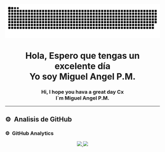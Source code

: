 <a name="readme-top"></a>
<img src="https://github.com/1999AZZAR/1999AZZAR/blob/main/resources/img/grid-snake.svg" alt="snake"/>
<h1 align="center"> Hola, Espero que tengas un excelente día <br/> Yo soy Miguel Angel P.M. </h1>
<h3 align="center"> Hi, I hope you hava a great day Cx <br/> I`m Miguel Angel P.M. </h3>

<hr/>

## ⚙️ &nbsp;Analisis de GitHub
### ⚙️ &nbsp;GitHub Analytics

<p align="center">
<a href="https://github.com/AngelPM9506&">
  <img height="180em" src="https://github-readme-stats-eight-theta.vercel.app/api?username=AngelPM9506&show_icons=true&theme=merko&include_all_commits=true&count_private=true"/>
  <img height="180em" src="https://github-readme-stats-eight-theta.vercel.app/api/top-langs/?username=AngelPM9506&layout=compact&langs_count=8&theme=merko"/>
</a>
</p>